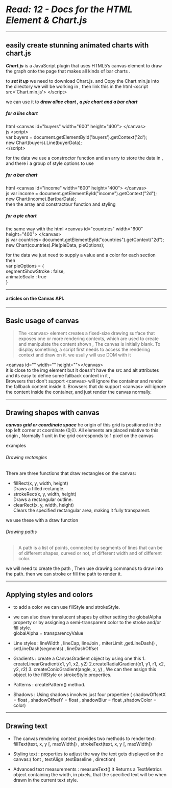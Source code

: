# ***Read: 12 - Docs for the HTML <canvas> Element & Chart.js***
- - - 
## easily create stunning animated charts with chart.js

 ***Chart.js***  is a JavaScript plugin that uses HTML5’s canvas element to draw the graph onto the page that makes all kinds of bar charts .    

to ***set it up*** we need to download Chart.js. and Copy the Chart.min.js  into the directory we will be working in , then link this in the html &lt;script src='Chart.min.js'> &lt;/script>
 
we can use it to ***draw aline chart , a pie chart and a bar chart***

##### for a line chart    
html  &lt;canvas id="buyers" width="600" height="400"> &lt;/canvas>    
js &lt;script>    
    var buyers = document.getElementById('buyers').getContext('2d');   
    new Chart(buyers).Line(buyerData);    
&lt;/script>   

for the data we use  a constroctor function and an arry to store the data in , and there i a group of style options to use    

##### for a bar chart 
html &lt;canvas id="income" width="600" height="400"> &lt;/canvas>    
js  var income = document.getElementById("income").getContext("2d");    
new Chart(income).Bar(barData);    
then the array and constractour function and styling     

##### for a pie chart 
the same way with the html &lt;canvas id="countries" width="600" height="400"> &lt;/canvas>     
js   var countries= document.getElementById("countries").getContext("2d");   
new Chart(countries).Pie(pieData, pieOptions);       

for the data we just need to supply a value and a color for each section   
then      
var pieOptions = {   
	segmentShowStroke : false,   
	animateScale : true   
}   
- - - 
#### articles on the Canvas API.
- - - 
## Basic usage of canvas

> The &lt;canvas> element creates a fixed-size drawing surface that exposes one or more rendering contexts, which are used to create and manipulate the content shown , The canvas is initially blank. To display something, a script first needs to access the rendering context and draw on it. 
we usully will use DOM with it    

&lt;canvas id="" width="" height="">&lt;/canvas>    
it is close to the img element but it doesn't have the src and alt attributes  and its  easy to define some fallback content in it ,     
Browsers that don't support &lt;canvas> will ignore the container and render the fallback content inside it. Browsers that do support &lt;canvas> will ignore the content inside the container, and just render the canvas normally.   
- - - 
## Drawing shapes with canvas
 
***canvas grid or coordinate space*** he origin of this grid is positioned in the top left corner at coordinate (0,0). All elements are placed relative to this origin , Normally 1 unit in the grid corresponds to 1 pixel on the canvas  

examples 

###### Drawing rectangles

There are three functions that draw rectangles on the canvas:   

* fillRect(x, y, width, height)    
Draws a filled rectangle.    
* strokeRect(x, y, width, height)    
Draws a rectangular outline.    
* clearRect(x, y, width, height)    
Clears the specified rectangular area, making it fully transparent.  

we use these with a draw function     

###### Drawing paths
> A path is a list of points, connected by segments of lines that can be of different shapes, curved or not, of different width and of different color.     
 
we will need to create the path ,  Then use drawing commands to draw into the path.
then we can stroke or fill the path to render it.    
- - - 
## Applying styles and colors
 
* to add a color we can use fillStyle and strokeStyle.    

* we can also draw translucent shapes  by either setting the globalAlpha property or by assigning a semi-transparent color to the stroke and/or fill style.    
globalAlpha = transparencyValue   

* Line styles : lineWidth , lineCap, lineJoin , miterLimit ,getLineDash() , setLineDash(segments) , lineDashOffset 

* Gradients :   create a CanvasGradient object by using one this 1. createLinearGradient(x1, y1, x2, y2)  2.createRadialGradient(x1, y1, r1, x2, y2, r2)  3. createConicGradient(angle, x, y) , We can then assign this object to the fillStyle or strokeStyle properties.

* Patterns : createPattern() method.
* Shadows : Using shadows involves just four propertiee ( shadowOffsetX = float
 , shadowOffsetY = float , shadowBlur = float ,shadowColor = color)   
- - - 
## Drawing text  

* The canvas rendering context provides two methods to render text:
fillText(text, x, y [, maxWidth]) , strokeText(text, x, y [, maxWidth])  

* Styling text : properties to adjust the way the text gets displayed on the canvas:(
font , textAlign ,textBaseline , direction) 

* Advanced text measurements  : measureText() it Returns a TextMetrics object containing the width, in pixels, that the specified text will be when drawn in the current text style.   

